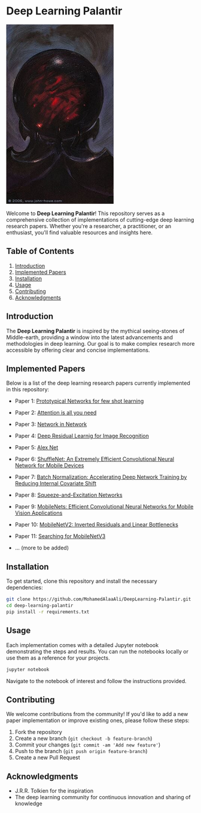 
# Deep Learning Palantir

![Palantir Image Placeholder](assets/Saruman's_Palantir.jpg)

Welcome to **Deep Learning Palantir**! This repository serves as a comprehensive collection of implementations of cutting-edge deep learning research papers. Whether you're a researcher, a practitioner, or an enthusiast, you'll find valuable resources and insights here.

## Table of Contents

1. [Introduction](#introduction)
2. [Implemented Papers](#implemented-papers)
3. [Installation](#installation)
4. [Usage](#usage)
5. [Contributing](#contributing)
6. [Acknowledgments](#acknowledgments)

## Introduction

The **Deep Learning Palantir** is inspired by the mythical seeing-stones of Middle-earth, providing a window into the latest advancements and methodologies in deep learning. Our goal is to make complex research more accessible by offering clear and concise implementations.

## Implemented Papers

Below is a list of the deep learning research papers currently implemented in this repository:

- Paper 1: [Prototypical Networks for few shot learning](https://proceedings.neurips.cc/paper_files/paper/2017/file/cb8da6767461f2812ae4290eac7cbc42-Paper.pdf)
- Paper 2: [Attention is all you need](https://arxiv.org/abs/1706.03762)
- Paper 3: [Network in Network ](https://arxiv.org/pdf/1312.4400v3)
- Paper 4: [Deep Residual Learnig for Image Recognition ](https://arxiv.org/pdf/1512.03385)
- Paper 5: [Alex Net ](https://papers.nips.cc/paper_files/paper/2012/hash/c399862d3b9d6b76c8436e924a68c45b-Abstract.html)
- Paper 6: [ShuffleNet: An Extremely Efficient Convolutional Neural Network for Mobile Devices
](https://arxiv.org/abs/1707.01083)
- Paper 7: [Batch Normalization: Accelerating Deep Network Training by Reducing Internal Covariate Shift
](https://arxiv.org/abs/1502.03167)
- Paper 8: [Squeeze-and-Excitation Networks
](https://arxiv.org/abs/1709.01507)
- Paper 9: [MobileNets: Efficient Convolutional Neural Networks for Mobile Vision Applications
](https://arxiv.org/abs/1704.04861)
- Paper 10: [MobileNetV2: Inverted Residuals and Linear Bottlenecks
](https://arxiv.org/abs/1801.04381)
- Paper 11: [Searching for MobileNetV3
](https://arxiv.org/abs/1905.02244v57)


- ... (more to be added)

## Installation

To get started, clone this repository and install the necessary dependencies:

```bash
git clone https://github.com/MohamedAlaaAli/DeepLearning-Palantir.git
cd deep-learning-palantir
pip install -r requirements.txt
```

## Usage

Each implementation comes with a detailed Jupyter notebook demonstrating the steps and results. You can run the notebooks locally or use them as a reference for your projects.

```bash
jupyter notebook
```

Navigate to the notebook of interest and follow the instructions provided.

## Contributing

We welcome contributions from the community! If you'd like to add a new paper implementation or improve existing ones, please follow these steps:

1. Fork the repository
2. Create a new branch (`git checkout -b feature-branch`)
3. Commit your changes (`git commit -am 'Add new feature'`)
4. Push to the branch (`git push origin feature-branch`)
5. Create a new Pull Request



## Acknowledgments

- J.R.R. Tolkien for the inspiration
- The deep learning community for continuous innovation and sharing of knowledge
